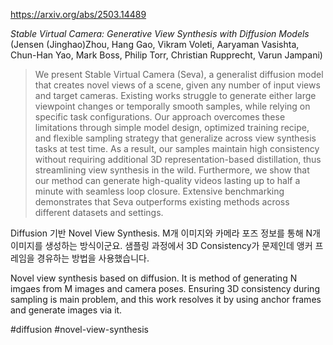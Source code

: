 https://arxiv.org/abs/2503.14489

*Stable Virtual Camera: Generative View Synthesis with Diffusion Models* (Jensen (Jinghao)Zhou, Hang Gao, Vikram Voleti, Aaryaman Vasishta, Chun-Han Yao, Mark Boss, Philip Torr, Christian Rupprecht, Varun Jampani)

> We present Stable Virtual Camera (Seva), a generalist diffusion model that creates novel views of a scene, given any number of input views and target cameras. Existing works struggle to generate either large viewpoint changes or temporally smooth samples, while relying on specific task configurations. Our approach overcomes these limitations through simple model design, optimized training recipe, and flexible sampling strategy that generalize across view synthesis tasks at test time. As a result, our samples maintain high consistency without requiring additional 3D representation-based distillation, thus streamlining view synthesis in the wild. Furthermore, we show that our method can generate high-quality videos lasting up to half a minute with seamless loop closure. Extensive benchmarking demonstrates that Seva outperforms existing methods across different datasets and settings.

Diffusion 기반 Novel View Synthesis. M개 이미지와 카메라 포즈 정보를 통해 N개 이미지를 생성하는 방식이군요. 샘플링 과정에서 3D Consistency가 문제인데 앵커 프레임을 경유하는 방법을 사용했습니다.

<english>
Novel view synthesis based on diffusion. It is method of generating N imgaes from M images and camera poses. Ensuring 3D consistency during sampling is main problem, and this work resolves it by using anchor frames and generate images via it.
</english>

#diffusion #novel-view-synthesis 